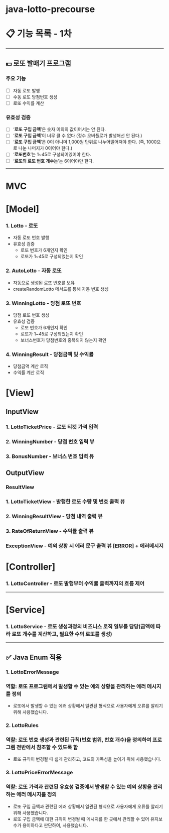 # java-lotto-precourse

# 📋 기능 목록 - 1차

---

## 💵 로또 발매기 프로그램

### 주요 기능

- [ ]  자동 로또 발행
- [ ]  수동 로또 당첨번호 생성
- [ ]  로또 수익률 계산

### 유효성 검증

- [ ]  ‘**로또 구입 금액**’은 숫자 이외의 값이어서는 안 된다.
- [ ]  ‘**로또 구입 금액**’이 너무 클 수 없다 (정수 오버플로가 발생해선 안 된다.)
- [ ]  ‘**로또 구입 금액**’은 0이 아니며 1,000원 단위로 나누어떨어져야 한다. (즉, 1000으로 나눈 나머지가 0이어야 한다.)
- [ ]  ‘**로또번호**’는 1~45로 구성되어있어야 한다.
- [ ]  ‘**로또의 로또 번호 개수는**’는 6이어야만 한다.

---

# MVC

# **[Model]**

### 1. Lotto - 로또

- 자동 로또 번호 발행
- 유효성 검증
  - 로또 번호가 6개인지 확인
  - 로또가 1~45로 구성되었는지 확인

### 2. AutoLotto - 자동 로또

- 자동으로 생성된 로또 번호를 보유
- createRandomLotto 메서드를 통해 자동 번호 생성

### 3. WinningLotto - 당첨 로또 번호

- 당첨 로또 번호 생성
- 유효성 검증
  - 로또 번호가 6개인지 확인
  - 로또가 1~45로 구성되었는지 확인
  - 보너스번호가 당첨번호와 중복되지 않는지 확인

### 4. WinningResult - 당첨금액 및 수익률

- 당첨금액 계산 로직
- 수익률 계산 로직

# [View]

## InputView

### 1. LottoTicketPrice - 로또 티켓 가격 입력

### 2. WinningNumber - 당첨 번호 입력 뷰

### 3. BonusNumber - 보너스 번호 입력 뷰

## OutputView

### ResultView

### 1. LottoTicketView - 발행한 로또 수량 및 번호 출력 뷰

### 2. WinningResultView - 당첨 내역 출력 뷰

### 3. RateOfReturnView - 수익률 출력 뷰

### ExceptionView - 예외 상황 시 에러 문구 출력 뷰 [ERROR] + 에러메시지

# [Controller]

### 1. LottoController - 로또 발행부터 수익률 출력까지의 흐름 제어

---
# [Service]

### 1. LottoService - 로또 생성과정의 비즈니스 로직 일부를 담당(금액에 따라 로또 개수를 계산하고, 필요한 수의 로또를 생성)

---

## ✅ Java Enum 적용

### 1. LottoErrorMessage
### 역할: 로또 프로그램에서 발생할 수 있는 예외 상황을 관리하는 에러 메시지를 정의
- 로또에서 발생할 수 있는 에러 상황에서 일관된 형식으로 사용자에게 오류를 알리기 위해 사용했습니다.

### 2. LottoRules
### 역할: 로또 번호 생성과 관련된 규칙(번호 범위, 번호 개수)을 정의하여 프로그램 전반에서 참조할 수 있도록 함
- 로또 규칙이 변경될 때 쉽게 관리하고, 코드의 가독성을 높이기 위해 사용했습니다.

### 3. LottoPriceErrorMessage
### 역할: 로또 가격과 관련된 유효성 검증에서 발생할 수 있는 예외 상황을 관리하는 에러 메시지를 정의
- 로또 구입 금액과 관련된 에러 상황에서 일관된 형식으로 사용자에게 오류를 알리기 위해 사용했습니다.
- 로또 구입 금액에 대한 규칙이 변경될 때 메시지를 한 곳에서 관리할 수 있어 유지보수가 용이하다고 판단하여, 사용했습니다.
